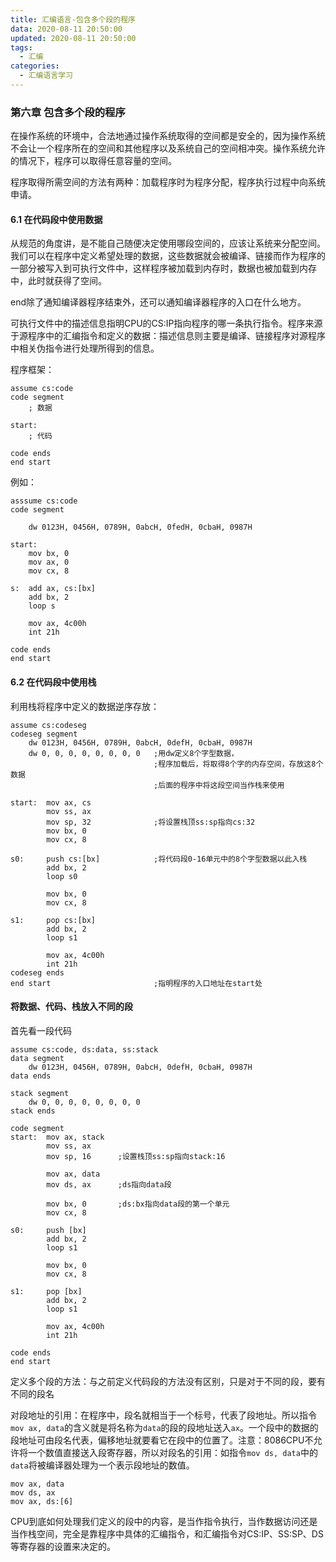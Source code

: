 ```yaml
---
title: 汇编语言-包含多个段的程序
data: 2020-08-11 20:50:00
updated: 2020-08-11 20:50:00
tags:
  - 汇编
categories: 
  - 汇编语言学习
---
```


### 第六章 包含多个段的程序

在操作系统的环境中，合法地通过操作系统取得的空间都是安全的，因为操作系统不会让一个程序所在的空间和其他程序以及系统自己的空间相冲突。操作系统允许的情况下，程序可以取得任意容量的空间。

程序取得所需空间的方法有两种：加载程序时为程序分配，程序执行过程中向系统申请。

#### 6.1 在代码段中使用数据

从规范的角度讲，是不能自己随便决定使用哪段空间的，应该让系统来分配空间。我们可以在程序中定义希望处理的数据，这些数据就会被编译、链接而作为程序的一部分被写入到可执行文件中，这样程序被加载到内存时，数据也被加载到内存中，此时就获得了空间。

end除了通知编译器程序结束外，还可以通知编译器程序的入口在什么地方。

可执行文件中的描述信息指明CPU的CS:IP指向程序的哪一条执行指令。程序来源于源程序中的汇编指令和定义的数据：描述信息则主要是编译、链接程序对源程序中相关伪指令进行处理所得到的信息。

程序框架：

```
assume cs:code
code segment
    ; 数据

start:
    ; 代码

code ends
end start
```

例如：

```
asssume cs:code
code segment

    dw 0123H, 0456H, 0789H, 0abcH, 0fedH, 0cbaH, 0987H

start:
    mov bx, 0
    mov ax, 0
    mov cx, 8

s:  add ax, cs:[bx]
    add bx, 2
    loop s

    mov ax, 4c00h
    int 21h

code ends
end start

```

#### 6.2 在代码段中使用栈

利用栈将程序中定义的数据逆序存放：

```
assume cs:codeseg
codeseg segment
    dw 0123H, 0456H, 0789H, 0abcH, 0defH, 0cbaH, 0987H
    dw 0, 0, 0, 0, 0, 0, 0, 0   ;用dw定义8个字型数据，
                                ;程序加载后，将取得8个字的内存空间，存放这8个数据
                                ;后面的程序中将这段空间当作栈来使用

start:  mov ax, cs
        mov ss, ax
        mov sp, 32              ;将设置栈顶ss:sp指向cs:32
        mov bx, 0
        mov cx, 8

s0:     push cs:[bx]            ;将代码段0-16单元中的8个字型数据以此入栈
        add bx, 2
        loop s0

        mov bx, 0
        mov cx, 8

s1:     pop cs:[bx]
        add bx, 2
        loop s1

        mov ax, 4c00h
        int 21h
codeseg ends
end start                       ;指明程序的入口地址在start处
```

#### 将数据、代码、栈放入不同的段

首先看一段代码

```
assume cs:code, ds:data, ss:stack
data segment
    dw 0123H, 0456H, 0789H, 0abcH, 0defH, 0cbaH, 0987H
data ends

stack segment
    dw 0, 0, 0, 0, 0, 0, 0, 0
stack ends

code segment
start:  mov ax, stack
        mov ss, ax
        mov sp, 16      ;设置栈顶ss:sp指向stack:16

        mov ax, data
        mov ds, ax      ;ds指向data段

        mov bx, 0       ;ds:bx指向data段的第一个单元
        mov cx, 8

s0:     push [bx]
        add bx, 2
        loop s1

        mov bx, 0
        mov cx, 8

s1:     pop [bx]
        add bx, 2
        loop s1

        mov ax, 4c00h
        int 21h
    
code ends
end start
```

定义多个段的方法：与之前定义代码段的方法没有区别，只是对于不同的段，要有不同的段名

对段地址的引用：在程序中，段名就相当于一个标号，代表了段地址。所以指令`mov ax, data`的含义就是将名称为`data`的段的段地址送入`ax`。一个段中的数据的段地址可由段名代表，偏移地址就要看它在段中的位置了。注意：8086CPU不允许将一个数值直接送入段寄存器，所以对段名的引用：如指令`mov ds, data`中的`data`将被编译器处理为一个表示段地址的数值。

```
mov ax, data
mov ds, ax
mov ax, ds:[6]
```

CPU到底如何处理我们定义的段中的内容，是当作指令执行，当作数据访问还是当作栈空间，完全是靠程序中具体的汇编指令，和汇编指令对CS:IP、SS:SP、DS等寄存器的设置来决定的。


